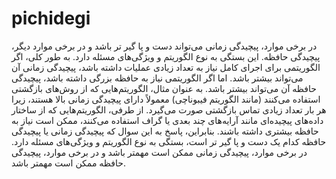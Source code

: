 # pichidegi
در برخی موارد، پیچیدگی زمانی می‌تواند دست و پا گیر تر باشد و در برخی موارد دیگر، پیچیدگی حافظه. این بستگی به نوع الگوریتم و ویژگی‌های مسئله دارد. به طور کلی، اگر الگوریتمی برای اجرای کامل نیاز به تعداد زیادی عملیات داشته باشد، پیچیدگی زمانی آن می‌تواند بیشتر باشد. اما اگر الگوریتمی نیاز به حافظه بزرگی داشته باشد، پیچیدگی حافظه آن می‌تواند بیشتر باشد. به عنوان مثال، الگوریتم‌هایی که از روش‌های بازگشتی استفاده می‌کنند (مانند الگوریتم فیبوناچی) معمولاً دارای پیچیدگی زمانی بالا هستند، زیرا هر بار تعداد زیادی تماس بازگشتی صورت می‌گیرد. از طرفی، الگوریتم‌هایی که از ساختار داده‌های پیچیده‌ای مانند آرایه‌های چند بعدی یا گراف استفاده می‌کنند، ممکن است نیاز به حافظه بیشتری داشته باشند. بنابراین، پاسخ به این سوال که پیچیدگی زمانی یا پیچیدگی حافظه کدام یک دست و پا گیر تر است، بستگی به نوع الگوریتم و ویژگی‌های مسئله دارد. در برخی موارد، پیچیدگی زمانی ممکن است مهمتر باشد و در برخی موارد، پیچیدگی حافظه ممکن است مهمتر باشد.
